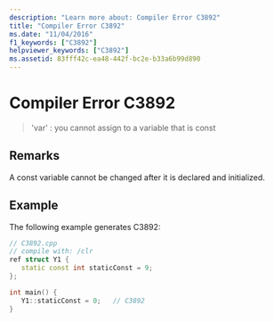 ```yaml
---
description: "Learn more about: Compiler Error C3892"
title: "Compiler Error C3892"
ms.date: "11/04/2016"
f1_keywords: ["C3892"]
helpviewer_keywords: ["C3892"]
ms.assetid: 83fff42c-ea48-442f-bc2e-b33a6b99d890
---
```

# Compiler Error C3892

> 'var' : you cannot assign to a variable that is const

## Remarks

A const variable cannot be changed after it is declared and initialized.

## Example

The following example generates C3892:

```cpp
// C3892.cpp
// compile with: /clr
ref struct Y1 {
   static const int staticConst = 9;
};

int main() {
   Y1::staticConst = 0;   // C3892
}
```
